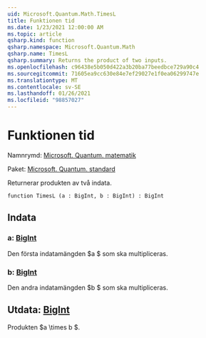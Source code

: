 ```yaml
---
uid: Microsoft.Quantum.Math.TimesL
title: Funktionen tid
ms.date: 1/23/2021 12:00:00 AM
ms.topic: article
qsharp.kind: function
qsharp.namespace: Microsoft.Quantum.Math
qsharp.name: TimesL
qsharp.summary: Returns the product of two inputs.
ms.openlocfilehash: c96438e5b050d422a3b20ba77beedbce729a90c4
ms.sourcegitcommit: 71605ea9cc630e84e7ef29027e1f0ea06299747e
ms.translationtype: MT
ms.contentlocale: sv-SE
ms.lasthandoff: 01/26/2021
ms.locfileid: "98857027"
---
```

# <a name="timesl-function"></a>Funktionen tid

Namnrymd: [Microsoft. Quantum. matematik](xref:Microsoft.Quantum.Math)

Paket: [Microsoft. Quantum. standard](https://nuget.org/packages/Microsoft.Quantum.Standard)


Returnerar produkten av två indata.

```qsharp
function TimesL (a : BigInt, b : BigInt) : BigInt
```


## <a name="input"></a>Indata

### <a name="a--bigint"></a>a: [BigInt](xref:microsoft.quantum.lang-ref.bigint)

Den första indatamängden $a $ som ska multipliceras.


### <a name="b--bigint"></a>b: [BigInt](xref:microsoft.quantum.lang-ref.bigint)

Den andra indatamängden $b $ som ska multipliceras.



## <a name="output--bigint"></a>Utdata: [BigInt](xref:microsoft.quantum.lang-ref.bigint)

Produkten $a \times b $.